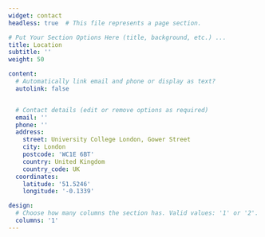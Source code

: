 ```yaml
---
widget: contact
headless: true  # This file represents a page section.

# Put Your Section Options Here (title, background, etc.) ...
title: Location
subtitle: ''
weight: 50

content:
  # Automatically link email and phone or display as text?
  autolink: false


  # Contact details (edit or remove options as required)
  email: ''
  phone: ''
  address:
    street: University College London, Gower Street
    city: London
    postcode: 'WC1E 6BT'
    country: United Kingdom
    country_code: UK
  coordinates:
    latitude: '51.5246'
    longitude: '-0.1339'

design:
  # Choose how many columns the section has. Valid values: '1' or '2'.
  columns: '1'
---
```

